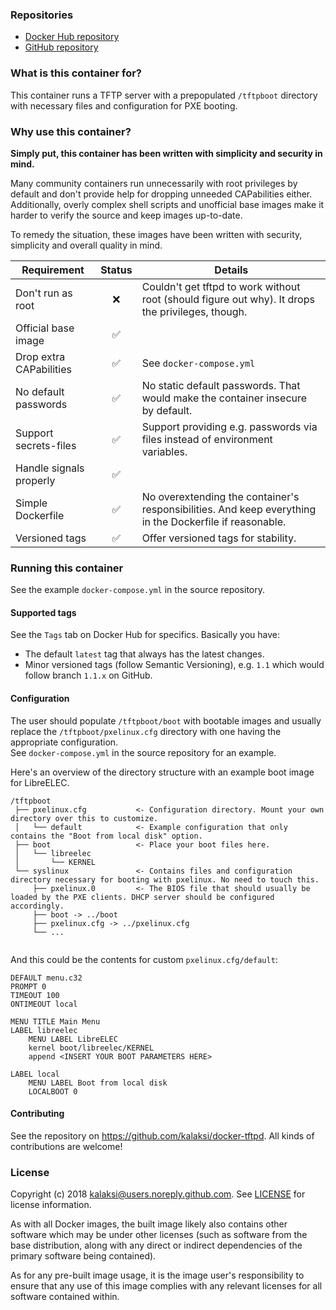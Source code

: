 
### Repositories
- [Docker Hub repository](https://hub.docker.com/r/kalaksi/tftpd/)
- [GitHub repository](https://github.com/kalaksi/docker-tftpd)

### What is this container for?
This container runs a TFTP server with a prepopulated ```/tftpboot``` directory with necessary files and configuration for PXE booting.

### Why use this container?
**Simply put, this container has been written with simplicity and security in mind.**

Many community containers run unnecessarily with root privileges by default and don't provide help for dropping unneeded CAPabilities either.
Additionally, overly complex shell scripts and unofficial base images make it harder to verify the source and keep images up-to-date.  

To remedy the situation, these images have been written with security, simplicity and overall quality in mind.

|Requirement              |Status|Details|
|-------------------------|:----:|-------|
|Don't run as root        |❌    | Couldn't get tftpd to work without root (should figure out why). It drops the privileges, though.|
|Official base image      |✅    | |
|Drop extra CAPabilities  |✅    | See ```docker-compose.yml``` |
|No default passwords     |✅    | No static default passwords. That would make the container insecure by default. |
|Support secrets-files    |✅    | Support providing e.g. passwords via files instead of environment variables. |
|Handle signals properly  |✅    | |
|Simple Dockerfile        |✅    | No overextending the container's responsibilities. And keep everything in the Dockerfile if reasonable. |
|Versioned tags           |✅    | Offer versioned tags for stability.|

### Running this container
See the example ```docker-compose.yml``` in the source repository.

#### Supported tags
See the ```Tags``` tab on Docker Hub for specifics. Basically you have:
- The default ```latest``` tag that always has the latest changes.
- Minor versioned tags (follow Semantic Versioning), e.g. ```1.1``` which would follow branch ```1.1.x``` on GitHub.

#### Configuration
The user should populate ```/tftpboot/boot``` with bootable images and usually replace the ```/tftpboot/pxelinux.cfg``` directory with one having the appropriate configuration.  
See ```docker-compose.yml``` in the source repository for an example.  

Here's an overview of the directory structure with an example boot image for LibreELEC.
```
/tftpboot
 ├── pxelinux.cfg           <- Configuration directory. Mount your own directory over this to customize.
 │   └── default            <- Example configuration that only contains the "Boot from local disk" option.
 ├── boot                   <- Place your boot files here.
 │   └── libreelec
 │       └── KERNEL
 └── syslinux               <- Contains files and configuration directory necessary for booting with pxelinux. No need to touch this.
     ├── pxelinux.0         <- The BIOS file that should usually be loaded by the PXE clients. DHCP server should be configured accordingly.
     ├── boot -> ../boot
     ├── pxelinux.cfg -> ../pxelinux.cfg   
     └── ...
 
```
  
And this could be the contents for custom ```pxelinux.cfg/default```:
```
DEFAULT menu.c32
PROMPT 0
TIMEOUT 100
ONTIMEOUT local

MENU TITLE Main Menu
LABEL libreelec
    MENU LABEL LibreELEC
    kernel boot/libreelec/KERNEL
    append <INSERT YOUR BOOT PARAMETERS HERE>

LABEL local
    MENU LABEL Boot from local disk
    LOCALBOOT 0
```

#### Contributing
See the repository on <https://github.com/kalaksi/docker-tftpd>.
All kinds of contributions are welcome!

### License
Copyright (c) 2018 kalaksi@users.noreply.github.com. See [LICENSE](https://github.com/kalaksi/docker-airsonic/blob/master/LICENSE) for license information.  

As with all Docker images, the built image likely also contains other software which may be under other licenses (such as software from the base distribution, along with any direct or indirect dependencies of the primary software being contained).  
  
As for any pre-built image usage, it is the image user's responsibility to ensure that any use of this image complies with any relevant licenses for all software contained within.
